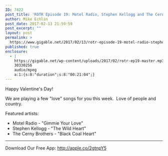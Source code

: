 ```yaml
---
ID: 7422
post_title: 'ROTR Episode 19: Motel Radio, Stephen Kellogg and The Cerny Brothers'
author: Mike Echlin
post_date: 2017-02-13 21:59:59
post_excerpt: ""
layout: post
permalink: >
  https://www.gigable.net/2017/02/13/rotr-episode-19-motel-radio-stephen-kellogg-cerny-brothers/
published: true
enclosure:
  - |
    https://gigable.net/wp-content/uploads/2017/02/rotr-ep19-master.mp3
    30330256
    audio/mpeg
    a:1:{s:8:"duration";s:8:"00:21:04";}
---
```

Happy Valentine's Day!

We are playing a few "love" songs for you this week.  Love of people and country.

Featured artists:
<ul>
 	<li>Motel Radio - "Gimmie Your Love"</li>
 	<li>Stephen Kellogg - "The Wild Heart"</li>
 	<li>The Cerny Brothers - "Black Coal Heart"</li>
</ul>

<hr />

Download Our Free App: <a href="http://apple.co/2gtnpY5">http://apple.co/2gtnpY5</a>